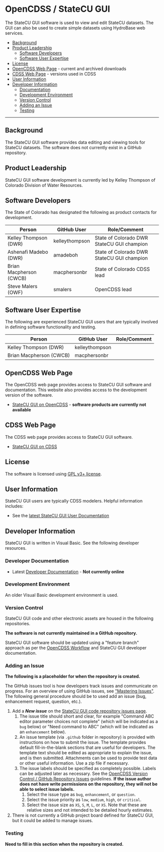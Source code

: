 # OpenCDSS / StateCU GUI #

The StateCU GUI software is used to view and edit StateCU datasets.
The GUI can also be used to create simple datasets using HydroBase web services.

* [Background](#background)
* [Product Leadership](#product-leadership)
	+ [Software Developers](#software-developers)
	+ [Software User Expertise](#software-user-expertise)
* [License](#license)
* [OpenCDSS Web Page](#opencdss-web-page) - current and archived downloads
* [CDSS Web Page](#cdss-web-page) - versions used in CDSS
* [User Information](#user-information)
* [Developer Information](#developer-information)
	+ [Documentation](#documentation)
	+ [Development Environment](#development-environment)
	+ [Version Control](#version-control)
	+ [Adding an Issue](#adding-an-issue)
	+ [Testing](#testing)

------------------

## Background ##

The StateCU GUI software provides data editing and viewing tools for StateCU datasets.
The software does not currently exist in a GitHub repository.

## Product Leadership ##

StateCU GUI software development is currently led by Kelley Thompson of Colorado Division of Water Resources.

## Software Developers ##

The State of Colorado has designated the following as product contacts for development.

|**Person**             |**GitHub User**|**Role/Comment**|
|-----------------------|---------------|--------------------------------------------------------------------------------|
|Kelley Thompson (DWR)  |kelleythompson |State of Colorado DWR StateCU GUI champion                                      |
|Ashenafi Madebo (DWR)  |amadeboh       |State of Colorado DWR StateCU GUI champion                                      |
|Brian Macpherson (CWCB)|macphersonbr   |State of Colorado CDSS lead                                                     |
|Steve Malers (OWF)     |smalers        |OpenCDSS lead                                                                   | 

## Software User Expertise ##

The following are experienced StateCU GUI users that are typically involved in defining software functionality and testing.

|**Person**              |**GitHub User**|**Role/Comment**|
|------------------------|---------------|--------------------------------------------------------------------------------|
|Kelley Thompson (DWR)   |kelleythompson |                                                                                |
|Brian Macpherson (CWCB) |macphersonbr   |                                                                                |

## OpenCDSS Web Page ##

The OpenCDSS web page provides access to StateCU GUI software and documentation.
This website also provides access to the development version of the software.

* [StateCU GUI on OpenCDSS](http://opencdss.state.co.us/statecugui/) - **software products are currently not available**

## CDSS Web Page ##

The CDSS web page provides access to StateCU GUI software.

* [StateCU GUI on CDSS](https://www.colorado.gov/pacific/cdss/statecu)

## License ##

The software is licensed using [GPL v3+ license](https://github.com/OpenCDSS/cdss-app-StateCUgui-java/blob/master/LICENSE.md).

## User Information ##

StateCU GUI users are typically CDSS modelers.
Helpful information includes:

* See the [latest StateCU GUI User Documentation](https://dnrweblink.state.co.us/cwcb/0/doc/146512/Electronic.aspx?searchid=2723f317-9317-4f03-aa58-4ab15d580792)

## Developer Information ##

StateCU GUI is written in Visual Basic.
See the following developer resources.

### Developer Documentation ###

* Latest [Developer Documentation](https://github.com/OpenCDSS/cdss-app-statecugui-java) - **Not currently online**

### Development Environment ###

An older Visual Basic development environment is used.

### Version Control ###

StateCU GUI code and other electronic assets are housed in the following repositories.

**The software is not currently maintained in a GitHub repository.**

StateCU GUI software should be updated using a "feature branch" approach as per the [OpenCDSS Workflow](../workflow/workflow.md)
and StateCU GUI developer documentation.

### Adding an Issue ###

**The following is a placeholder for when the repository is created.**

The GitHub issues tool is how developers track issues and communicate on progress.
For an overview of using GitHub issues, see ["Mastering Issues"](https://guides.github.com/features/issues/).
The following general procedure should be to used add an issue (bug, enhancement request, question, etc.).

1. Add a ***New issue*** on the [StateCU GUI code repository issues page](https://github.com/OpenCDSS/cdss-app-statecugui-java/issues).
	1. The issue title should short and clear, for example "Command ABC editor parameter choices not complete"
	(which will be indicated as a `bug` below) or
	"Need command to ABC" (which will be indicated as an `enhancement` below).
	2. An issue template (via `.github` folder in repository) is provided with instructions on how to submit the issue.
	The template provides default fill-in-the-blank sections that are useful for developers.
	The template text should be edited as appropriate to explain the issue, and is then submitted.
	Attachments can be used to provide test data or other useful information.  Use a zip file if necessary.
	3. The issue labels should be specified as completely possible.
	Labels can be adjusted later as necessary.
	See the [OpenCDSS Version Control / GitHub Repository Issues](../version-control/version-control.md#github-repository-issues) guidelines.
	**If the issue author does not have write permissions on the repository, they will not be able to select issue labels.**
		1. Select the issue type as `bug`, `enhancement`, or `question`.
		2. Select the issue priority as `low`, `medium`, `high`, or `critical`.
		3. Select the issue size as `XS`, `S`, `M`, `L`, or `XS`.
		Note that these are relative sizes and not intended to be detailed hourly estimates.
2. There is not currently a GitHub project board defined for StateCU GUI, but it could be added to manage issues.

### Testing ###

**Need to fill in this section when the repository is created.**
